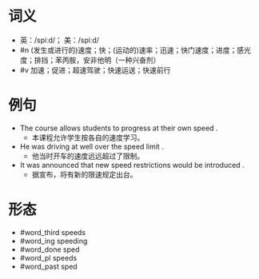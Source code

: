 # 词义
- 英：/spiːd/； 美：/spiːd/
- #n (发生或进行的)速度；快；(运动的)速率；迅速；快门速度；进度；感光度；排挡；苯丙胺，安非他明（一种兴奋剂）
- #v 加速；促进；超速驾驶；快速运送；快速前行
# 例句
- The course allows students to progress at their own speed .
	- 本课程允许学生按各自的速度学习。
- He was driving at well over the speed limit .
	- 他当时开车的速度远远超过了限制。
- It was announced that new speed restrictions would be introduced .
	- 据宣布，将有新的限速规定出台。
# 形态
- #word_third speeds
- #word_ing speeding
- #word_done sped
- #word_pl speeds
- #word_past sped
